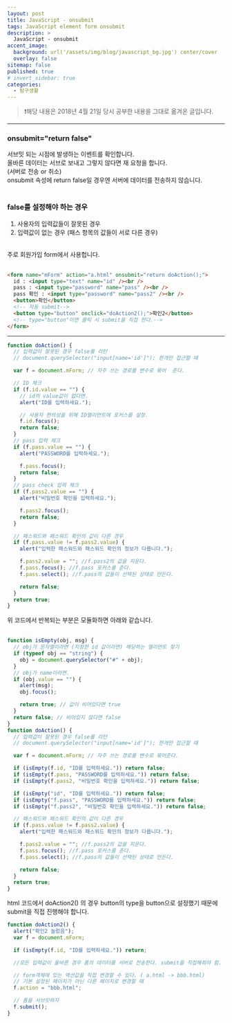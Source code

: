 ```yaml
---
layout: post
title: JavaScript - onsubmit
tags: JavaScript element form onsubmit
description: >
  JavaScript - onsubmit
accent_image:
  background: url('/assets/img/blog/javascript_bg.jpg') center/cover
  overlay: false
sitemap: false
published: true
# invert_sidebar: true
categories:
  - 탐구생활
---
```


> ❗️해당 내용은 2018년 4월 21일 당시 공부한 내용을 그대로 옮겨온 글입니다.

---

### onsubmit="return false"

서브밋 되는 시점에 발생하는 이벤트를 확인합니다.<br>
올바른 데이터는 서브로 보내고 그렇지 않다면 재 요청을 합니다.<br>
(서버로 전송 or 취소)<br>
onsubmit 속성에 return false일 경우엔 서버에 데이터를 전송하지 않습니다.<br><br>

### false를 설정해야 하는 경우

1. 사용자의 입력값들이 잘못된 경우<br>
2. 입력값이 없는 경우 (패스 항목의 값들이 서로 다른 경우)<br><br>

주로 회원가입 form에서 사용헙니다.<br><br>

```html
<form name="mForm" action="a.html" onsubmit="return doAction();">
  id : <input type="text" name="id" /><br />
  pass : <input type="password" name="pass" /><br />
  pass 확인 : <input type="password" name="pass2" /><br />
  <button>확인</button>
  <!-- 자동 submit-->
  <button type="button" onclick="doAction2();">확인2</button>
  <!-- type="button"이면 클릭 시 submit을 직접 한다.-->
</form>
```

---

```javascript
function doAction() {
  // 입력값이 잘못된 경우 false를 리턴
  // document.querySelector("input[name='id']"); 한개만 접근할 때

  var f = document.mForm; // 자주 쓰는 경로를 변수로 묶어  준다.

  // ID 체크
  if (f.id.value == "") {
    // id의 value값이 없다면.
    alert("ID를 입력하세요.");

    // 사용자 편의성을 위해 ID엘리먼트에 포커스를 설정.
    f.id.focus();
    return false;
  }
  // pass 입력 체크
  if (f.pass.value == "") {
    alert("PASSWORD를 입력하세요.");

    f.pass.focus();
    return false;
  }
  // pass check 입력 체크
  if (f.pass2.value == "") {
    alert("비밀번호 확인을 입력하세요.");

    f.pass2.focus();
    return false;
  }

  // 패스워드와 패스워드 확인의 값이 다른 경우
  if (f.pass.value != f.pass2.value) {
    alert("입력한 패스워드와 패스워드 확인의 정보가 다릅니다.");

    f.pass2.value = ""; //f.pass2의 값을 지운다.
    f.pass.focus(); //f.pass 포커스를 준다.
    f.pass.select(); //f.pass의 값들이 선택된 상태로 만든다.

    return false;
  }
  return true;
}
```

위 코드에서 반복되는 부분은 모듈화하면 아래와 같습니다.<br><br>

```javascript
function isEmpty(obj, msg) {
  // obj가 문자열이라면 (지정한 id 값이라면) 해당하는 엘리먼트 찾기
  if (typeof obj == "string") {
    obj = document.querySelector("#" + obj);
  }
  // obj가 name이라면.
  if (obj.value == "") {
    alert(msg);
    obj.focus();

    return true; // 값이 비어있다면 true
  }
  return false; // 비어있지 않다면 false
}
function doAction() {
  // 입력값이 잘못된 경우 false를 리턴
  // document.querySelector("input[name='id']"); 한개만 접근할 때

  var f = document.mForm; // 자주 쓰는 경로를 변수로 묶어준다.

  if (isEmpty(f.id, "ID를 입력하세요.")) return false;
  if (isEmpty(f.pass, "PASSWORD를 입력하세요.")) return false;
  if (isEmpty(f.pass2, "비밀번호 확인을 입력하세요.")) return false;

  if (isEmpty("id", "ID를 입력하세요.")) return false;
  if (isEmpty("f.pass", "PASSWORD를 입력하세요.")) return false;
  if (isEmpty("f.pass2", "비밀번호 확인을 입력하세요.")) return false;

  // 패스워드와 패스워드 확인의 값이 다른 경우
  if (f.pass.value != f.pass2.value) {
    alert("입력한 패스워드와 패스워드 확인의 정보가 다릅니다.");

    f.pass2.value = ""; //f.pass2의 값을 지운다.
    f.pass.focus(); //f.pass 포커스를 준다.
    f.pass.select(); //f.pass의 값들이 선택된 상태로 만든다.

    return false;
  }
  return true;
}
```

html 코드에서 doAction2() 의 경우 button의 type을 button으로 설정했기 때문에<br>
submit을 직접 진행해야 합니다.<br>

```javascript
function doAction2() {
  alert("확인2 눌렀음");
  var f = document.mForm;

  if (isEmpty(f.id, "ID를 입력하세요.")) return;

  //모든 입력값이 올바른 경우 폼의 데이터를 서버로 전송한다. submit을 직접해줘야 함.

  // form객체에 있는 액션값을 직접 변경할 수 있다. ( a.html -> bbb.html)
  // 기본 설정된 페이지가 아닌 다른 페이지로 변경할 때
  f.action = "bbb.html";

  // 폼을 서브밋하자
  f.submit();
}
```
